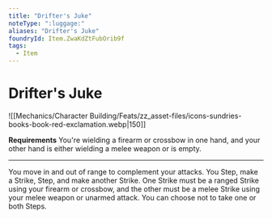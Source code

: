 ```yaml
---
title: "Drifter's Juke"
noteType: ":luggage:"
aliases: "Drifter's Juke"
foundryId: Item.ZwaKdZtFubOrib9f
tags:
  - Item
---
```


# Drifter's Juke
![[Mechanics/Character Building/Feats/zz_asset-files/icons-sundries-books-book-red-exclamation.webp|150]]

**Requirements** You're wielding a firearm or crossbow in one hand, and your other hand is either wielding a melee weapon or is empty.

* * *

You move in and out of range to complement your attacks. You Step, make a Strike, Step, and make another Strike. One Strike must be a ranged Strike using your firearm or crossbow, and the other must be a melee Strike using your melee weapon or unarmed attack. You can choose not to take one or both Steps.
